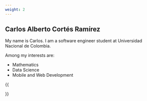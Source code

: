 ```yaml
---
weight: 2
---
```

## Carlos Alberto Cortés Ramírez

My name is Carlos. I am a software engineer student at Universidad Nacional de Colombia.

Among my interests are:

- Mathematics
- Data Science
- Mobile and Web Development

{{<section>}}